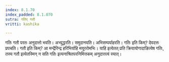 ```yaml
---
index: 8.1.70
index_padded: 8.1.070
sutra: गतिर् गतौ
vritti: kashika

---
```

गतिः गतौ परतः अनुदात्तो भवति। अभ्युद्धरति। समुदानयति। अभिसम्पर्याहरति। गतिः इति किम्? देवदत्तः प्रपचति। गतौ इति किम्? आ मन्द्रैरिन्द्र हरिभिर्याहि मयूररोमभिः। याहि इत्येतत् प्रति क्रियायोगादाङित्येष गतिः, तस्य गतौ इत्येतस्मिन् न सति गतिः इत्यनाश्रितपरनिमित्तकम् अनुदात्तत्वं स्यात्।